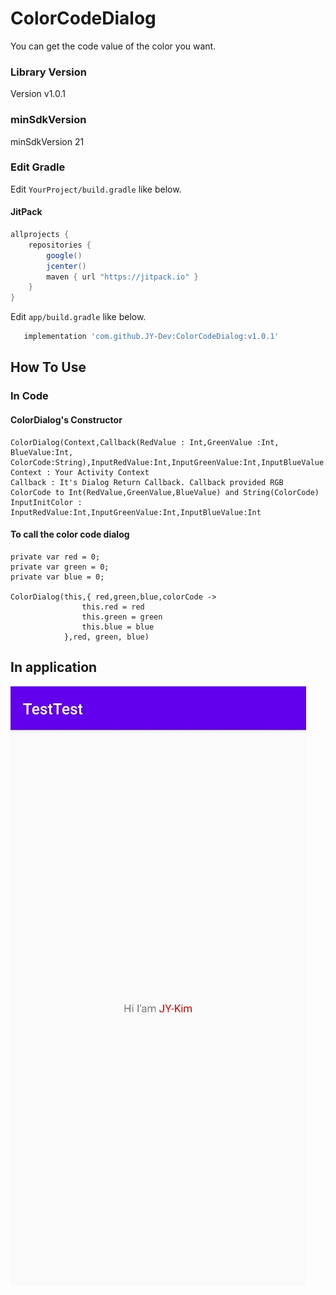 # ColorCodeDialog
You can get the code value of the color you want.

### Library Version

Version v1.0.1

### minSdkVersion

minSdkVersion 21

### Edit Gradle

Edit `YourProject/build.gradle` like below.

#### JitPack
```gradle
allprojects {
    repositories {
        google()
        jcenter()
        maven { url "https://jitpack.io" }
    }
}
```

Edit `app/build.gradle` like below.

```gradle
   implementation 'com.github.JY-Dev:ColorCodeDialog:v1.0.1'
```

## How To Use

### In Code

#### ColorDialog's Constructor
```
ColorDialog(Context,Callback(RedValue : Int,GreenValue :Int, BlueValue:Int, ColorCode:String),InputRedValue:Int,InputGreenValue:Int,InputBlueValue:Int)
Context : Your Activity Context
Callback : It's Dialog Return Callback. Callback provided RGB ColorCode to Int(RedValue,GreenValue,BlueValue) and String(ColorCode) 
InputInitColor : InputRedValue:Int,InputGreenValue:Int,InputBlueValue:Int
```

#### To call the color code dialog
```
private var red = 0;
private var green = 0;
private var blue = 0;

ColorDialog(this,{ red,green,blue,colorCode ->
                this.red = red
                this.green = green
                this.blue = blue
            },red, green, blue)
```



## In application
![](https://github.com/JY-Dev/CertainColorTextView/blob/master/sampleImg.jpg)
